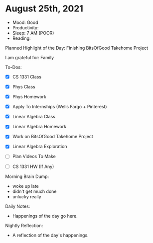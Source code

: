 # August 25th, 2021

- Mood: Good
- Productivity: 
- Sleep: 7 AM (POOR)
- Reading: 

Planned Highlight of the Day: Finishing BitsOfGood Takehome Project

I am grateful for: Family

To-Dos:
- [x] CS 1331 Class
- [x] Phys Class
- [x] Phys Homework
- [x] Apply To Internships (Wells Fargo + Pinterest)
- [x] Linear Algebra Class
- [x] Linear Algebra Homework
- [x] Work on BitsOfGood Takehome Project
- [x] Linear Algebra Exploration
- [ ] Plan Videos To Make
- [ ] CS 1331 HW (If Any)


Morning Brain Dump:
- woke up late
- didn't get much done
- unlucky really

Daily Notes:
- Happenings of the day go here.


Nightly Reflection: 
- A reflection of the day's happenings.






